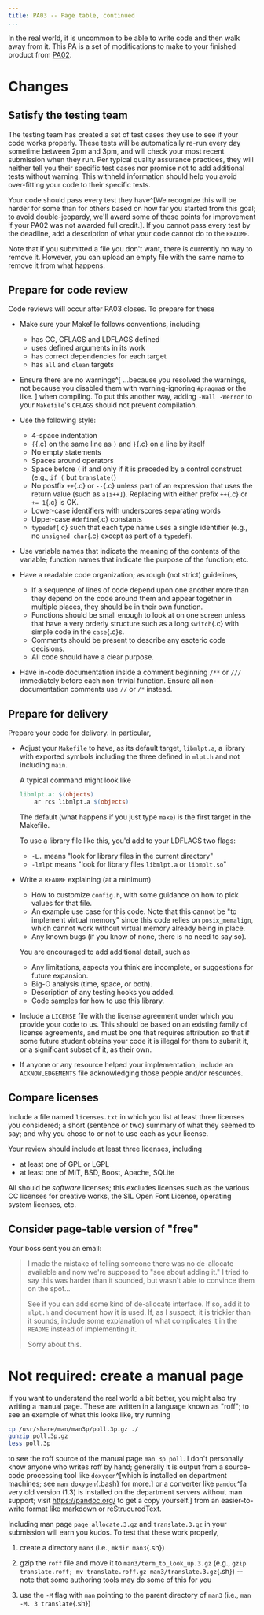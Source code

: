 ```yaml
---
title: PA03 -- Page table, continued
...
```


In the real world, it is uncommon to be able to write code and then walk away from it.
This PA is a set of modifications to make to your finished product from [PA02](pa02-pagetable.html).

# Changes

## Satisfy the testing team

The testing team has created a set of test cases they use to see if your code works properly.
These tests will be automatically re-run every day sometime between 2pm and 3pm,
and will check your most recent submission when they run.
Per typical quality assurance practices,
they will neither tell you their specific test cases
nor promise not to add additional tests without warning.
This withheld information should help you avoid over-fitting your code to their specific tests.

Your code should pass every test they have^[We recognize this will be harder for some than for others based on how far you started from this goal; to avoid double-jeopardy, we'll award some of these points for improvement if your PA02 was not awarded full credit.].
If you cannot pass every test by the deadline,
add a description of what your code cannot do to the `README`.

Note that if you submitted a file you don't want, there is currently no way to remove it. However, you can upload an empty file with the same name to remove it from what happens.

## Prepare for code review

Code reviews will occur after PA03 closes. To prepare for these

- Make sure your Makefile follows conventions, including
	- has CC, CFLAGS and LDFLAGS defined
	- uses defined arguments in its work
	- has correct dependencies for each target
	- has `all` and `clean` targets

- Ensure there are no warnings^[
		...because you resolved the warnings,
		not because you disabled them with warning-ignoring `#pragma`s or the like.
	] when compiling.
	To put this another way, adding `-Wall -Werror` to your `Makefile`'s `CFLAGS` should not prevent compilation.

- Use the following style: 
	- 4-space indentation
	- `{`{.c} on the same line as `)` and `}`{.c} on a line by itself
	- No empty statements
	- Spaces around operators
	- Space before `(` if and only if it is preceded by a control construct
		(e.g., `if (` but `translate(`)
	- No postfix `++`{.c} or `--`{.c} unless part of an expression that uses the return value (such as `a[i++]`).
		Replacing with either prefix `++`{.c} or `+= 1`{.c} is OK.
	- Lower-case identifiers with underscores separating words
	- Upper-case `#define`{.c} constants
	- `typedef`{.c} such that each type name uses a single identifier
		(e.g., no `unsigned char`{.c} except as part of a `typedef`).

- Use variable names that indicate the meaning of the contents of the variable;
	function names that indicate the purpose of the function;
	etc.

- Have a readable code organization; as rough (not strict) guidelines,
	- If a sequence of lines of code depend upon one another more than they depend on the code around them
		and appear together in multiple places, they should be in their own function.
	- Functions should be small enough to look at on one screen
		unless that have a very orderly structure such as a long `switch`{.c} with simple code in the `case`{.c}s.
	- Comments should be present to describe any esoteric code decisions.
	- All code should have a clear purpose.

- Have in-code documentation inside a comment beginning `/**` or `///` immediately before each non-trivial function. Ensure all non-documentation comments use `//` or `/*` instead.

## Prepare for delivery

Prepare your code for delivery. In particular,

- Adjust your `Makefile` to have, as its default target, `libmlpt.a`,
	a library with exported symbols including the three defined in `mlpt.h`
	and not including `main`.
	
	A typical command might look like
	
	````makefile
	libmlpt.a: $(objects)
		ar rcs libmlpt.a $(objects)
	````
	
	The default (what happens if you just type `make`)
	is the first target in the Makefile.
	
	To use a library file like this, you'd add to your LDFLAGS two flags:
	
	- `-L.` means "look for library files in the current directory"
	- `-lmlpt` means "look for library files `libmlpt.a` or `libmplt.so`"

- Write a `README` explaining (at a minimum)
	- How to customize `config.h`, with some guidance on how to pick values for that file.
	- An example use case for this code. Note that this cannot be "to implement virtual memory" since this code relies on `posix_memalign`, which cannot work without virtual memory already being in place.
	- Any known bugs (if you know of none, there is no need to say so).
	
	You are encouraged to add additional detail, such as
	
	- Any limitations, aspects you think are incomplete, or suggestions for future expansion.
	- Big-O analysis (time, space, or both).
	- Description of any testing hooks you added.
	- Code samples for how to use this library.

- Include a `LICENSE` file with the license agreement under which you provide your code to us.
	This should be based on an existing family of license agreements,
	and must be one that requires attribution 
	so that if some future student obtains your code
	it is illegal for them to submit it, or a significant subset of it, as their own.

- If anyone or any resource helped your implementation,
	include an `ACKNOWLEDGEMENTS` file acknowledging those people and/or resources.

## Compare licenses

Include a file named `licenses.txt` in which you list at least three licenses you considered;
a short (sentence or two) summary of what they seemed to say;
and why you chose to or not to use each as your license.

Your review should include at least three licenses, including

- at least one of GPL or LGPL
- at least one of MIT, BSD, Boost, Apache, SQLite

All should be *software* licenses; this excludes licenses
such as the various CC licenses for creative works,
the SIL Open Font License,
operating system licenses,
etc.

## Consider page-table version of "free"

Your boss sent you an email:

> I made the mistake of telling someone there was no de-allocate available
> and now we're supposed to \"see about adding it.\" I tried to say this was
> harder than it sounded, but wasn't able to convince them on the spot...
>
> See if you can add some kind of de-allocate interface. If so, add it to 
> `mlpt.h` and document how it is used. If, as I suspect, it is trickier
> than it sounds, include some explanation of what complicates it in the 
> `README` instead of implementing it.
>
> Sorry about this.

# Not required: create a manual page

If you want to understand the real world a bit better, you might also try writing a manual page.
These are written in a language known as "roff";
to see an example of what this looks like, try running

```sh
cp /usr/share/man/man3p/poll.3p.gz ./
gunzip poll.3p.gz
less poll.3p
```

to see the roff source of the manual page `man 3p poll`.
I don't personally know anyone who writes roff by hand;
generally it is output from a source-code processing tool like `doxygen`^[which is installed on department machines; see `man doxygen`{.bash} for more.]
or a converter like `pandoc`^[a very old version (1.3) is installed on the department servers without man support; visit <https://pandoc.org/> to get a copy yourself.] from an easier-to-write format like markdown or reStrucuredText.

Including man page `page_allocate.3.gz` and `translate.3.gz` in your submission will earn you kudos.
To test that these work properly,

1. create a directory `man3` (i.e., `mkdir man3`{.sh})

2. gzip the `roff` file and move it to `man3/term_to_look_up.3.gz` (e.g., `gzip translate.roff; mv translate.roff.gz man3/translate.3.gz`{.sh}) -- note that some authoring tools may do some of this for you

3. use the `-M` flag with `man` pointing to the parent directory of `man3` (i.e., `man -M. 3 translate`{.sh})
